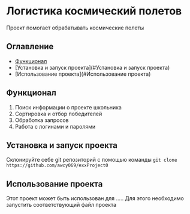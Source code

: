 # Логистика космический полетов
Проект помогает обрабатывать космические полеты

## Оглавление
- [Функционал](#Функционал)
- [Установка и запуск проекта](#Установка и запуск проекта)
- [Использование проекта](#Использование проекта)

## Функционал
1. Поиск информации о проекте школьника
2. Сортировка и отбор победителей
3. Обработка запросов
4. Работа с логинами и паролями

## Установка и запуск проекта
Склонируйте себе git репозиторий с помощью команды `git clone https://github.com/awcy069/exxProject0`
## Использование проекта
Этот проект может быть использован для .....
Для этого необходимо запустить соответствующий файл проекта
